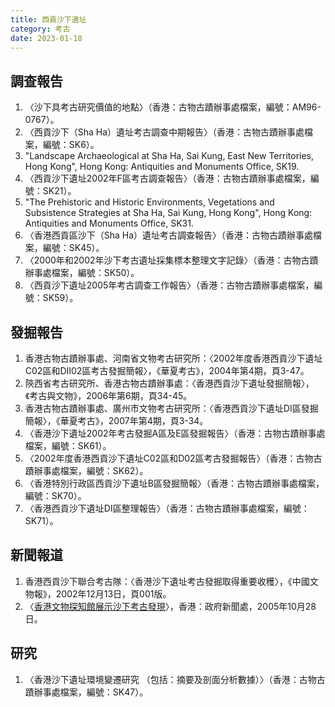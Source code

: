```yaml
---
title: 西貢沙下遺址
category: 考古
date: 2023-01-18
---
```

<adsense></adsense>

## 調查報告
1. 〈沙下具考古研究價值的地點〉（香港：古物古蹟辦事處檔案，編號：AM96-0767）。
2. 〈西貢沙下（Sha Ha）遺址考古調查中期報告〉（香港：古物古蹟辦事處檔案，編號：SK6）。
3. "Landscape Archaeological at Sha Ha, Sai Kung, East New Territories, Hong Kong", Hong Kong: Antiquities and Monuments Office, SK19.
4. 〈西貢沙下遺址2002年F區考古調查報告〉（香港：古物古蹟辦事處檔案，編號：SK21）。
5. "The Prehistoric and Historic Environments, Vegetations and Subsistence Strategies at Sha Ha, Sai Kung, Hong Kong", Hong Kong: Antiquities and Monuments Office, SK31.
6. 〈香港西貢區沙下（Sha Ha）遺址考古調查報告〉（香港：古物古蹟辦事處檔案，編號：SK45）。
7. 〈2000年和2002年沙下考古遺址採集標本整理文字記錄〉（香港：古物古蹟辦事處檔案，編號：SK50）。
8. 〈西貢沙下遺址2005年考古調查工作報告〉（香港：古物古蹟辦事處檔案，編號：SK59）。
## 發掘報告
1. 香港古物古蹟辦事處、河南省文物考古研究所：〈2002年度香港西貢沙下遺址C02區和DⅡ02區考古發掘簡報〉，《華夏考古》，2004年第4期，頁3-47。
2. 陝西省考古研究所、香港古物古蹟辦事處：〈香港西貢沙下遺址發掘簡報〉，《考古與文物》，2006年第6期，頁34-45。
3. 香港古物古蹟辦事處、廣州市文物考古研究所：〈香港西貢沙下遺址DⅠ區發掘簡報〉，《華夏考古》，2007年第4期，頁3-34。
4. 〈香港沙下遺址2002年考古發掘A區及E區發掘報告〉（香港：古物古蹟辦事處檔案，編號：SK61）。
5. 〈2002年度香港西貢沙下遺址C02區和D02區考古發掘報告〉（香港：古物古蹟辦事處檔案，編號：SK62）。
6. 〈香港特別行政區西貢沙下遺址B區發掘簡報〉（香港：古物古蹟辦事處檔案，編號：SK70）。
7. 〈香港西貢沙下遺址DI區整理報告〉（香港：古物古蹟辦事處檔案，編號：SK71）。
## 新聞報道
1. 香港西貢沙下聯合考古隊：〈香港沙下遺址考古發掘取得重要收穫〉，《中國文物報》，2002年12月13日，頁001版。
2. 〈[香港文物探知館展示沙下考古發現](https://www.info.gov.hk/gia/general/200510/28/P200510280135_photo_270251.htm)〉，香港：政府新聞處，2005年10月28日。
## 研究
1. 〈香港沙下遺址環境變遷研究 （包括：摘要及剖面分析數據）〉（香港：古物古蹟辦事處檔案，編號：SK47）。